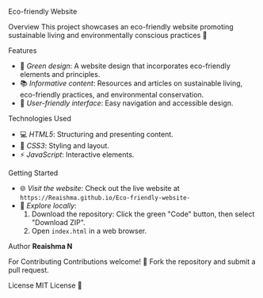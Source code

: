 
Eco-friendly Website

Overview
This project showcases an eco-friendly website promoting sustainable living and environmentally conscious practices 🌿

Features
- 🌸 *Green design*: A website design that incorporates eco-friendly elements and principles.
- 📚 *Informative content*: Resources and articles on sustainable living, eco-friendly practices, and environmental conservation.
- 📱 *User-friendly interface*: Easy navigation and accessible design.

Technologies Used
- 💻 *HTML5*: Structuring and presenting content.
- 🎨 *CSS3*: Styling and layout.
- ⚡️ *JavaScript*: Interactive elements.

Getting Started
- 🌐 *Visit the website*: Check out the live website at `https://Reaishma.github.io/Eco-friendly-website-`
- 📁 *Explore locally*:
    1. Download the repository: Click the green "Code" button, then select "Download ZIP".
    2. Open `index.html` in a web browser.

Author
**Reaishma N**

 For Contributing
Contributions welcome! 🌟 Fork the repository and submit a pull request.

License
MIT License 📄

